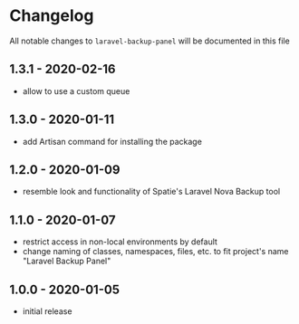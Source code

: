 # Changelog

All notable changes to `laravel-backup-panel` will be documented in this file

## 1.3.1 - 2020-02-16

- allow to use a custom queue

## 1.3.0 - 2020-01-11

- add Artisan command for installing the package

## 1.2.0 - 2020-01-09

- resemble look and functionality of Spatie's Laravel Nova Backup tool

## 1.1.0 - 2020-01-07

- restrict access in non-local environments by default
- change naming of classes, namespaces, files, etc. to fit project's name "Laravel Backup Panel"

## 1.0.0 - 2020-01-05

- initial release
